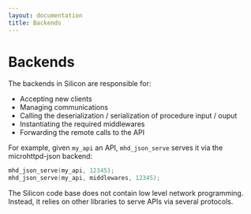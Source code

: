 ```yaml
---
layout: documentation
title: Backends
---
```



Backends
===================

The backends in Silicon are responsible for:

  - Accepting new clients
  - Managing communications
  - Calling the deserialization / serialization of procedure input / ouput
  - Instantiating the required middlewares
  - Forwarding the remote calls to the API


For example, given ```my_api``` an API, ```mhd_json_serve``` serves it via the
microhttpd-json backend:

```c++
mhd_json_serve(my_api, 12345);
mhd_json_serve(my_api, middlewares, 12345);
```

The Silicon code base does not contain low level network
programming. Instead, it relies on other libraries to serve APIs via
several protocols.
